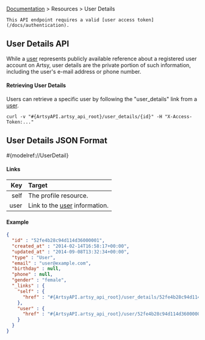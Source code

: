 [Documentation](/docs) &gt; Resources &gt; User Details

``` alert[info]
This API endpoint requires a valid [user access token](/docs/authentication).
```

## User Details API

While a [user](/docs/users) represents publicly available reference about a registered user account on Artsy, user details are the private portion of such information, including the user's e-mail address or phone number.

#### Retrieving User Details

Users can retrieve a specific user by following the "user_details" link from a [user](/docs/users).

```
curl -v "#{ArtsyAPI.artsy_api_root}/user_details/{id}" -H "X-Access-Token:..."
```

## User Details JSON Format

#{modelref://UserDetail}

#### Links

Key        | Target                                               |
----------:|:-----------------------------------------------------|
self       | The profile resource.                                |
user       | Link to the [user](/docs/users) information.         |

#### Example

``` json
{
  "id" : "52fe4b28c94d114d36000001",
  "created_at" : "2014-02-14T16:58:17+00:00",
  "updated_at" : "2014-09-08T13:32:34+00:00",
  "type" : "User",
  "email" : "user@example.com",
  "birthday" : null,
  "phone" : null,
  "gender" : "female",
  "_links" : {
    "self" : {
      "href" : "#{ArtsyAPI.artsy_api_root}/user_details/52fe4b28c94d114d36000001"
    },
    "user" : {
      "href" : "#{ArtsyAPI.artsy_api_root}/user/52fe4b28c94d114d36000001"
    }
  }
}
```
